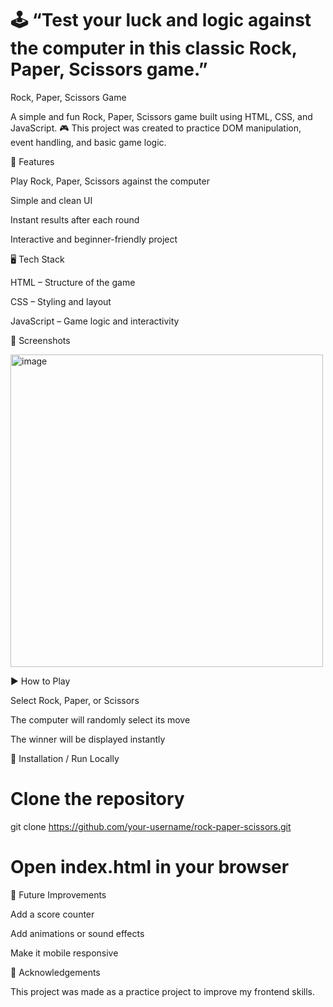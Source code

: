 # 🕹️ “Test your luck and logic against the computer in this classic Rock, Paper, Scissors game.”
Rock, Paper, Scissors Game

A simple and fun Rock, Paper, Scissors game built using HTML, CSS, and JavaScript. 🎮
This project was created to practice DOM manipulation, event handling, and basic game logic.

🚀 Features

Play Rock, Paper, Scissors against the computer

Simple and clean UI

Instant results after each round

Interactive and beginner-friendly project

🖥️ Tech Stack

HTML – Structure of the game

CSS – Styling and layout

JavaScript – Game logic and interactivity

📸 Screenshots

<img width="500" height="500" alt="image" src="https://github.com/user-attachments/assets/072cd0b3-1739-4003-bb48-745ec9c29b1b" />


▶️ How to Play

Select Rock, Paper, or Scissors

The computer will randomly select its move

The winner will be displayed instantly

📂 Installation / Run Locally
# Clone the repository
git clone https://github.com/your-username/rock-paper-scissors.git  

# Open index.html in your browser

📌 Future Improvements

Add a score counter

Add animations or sound effects

Make it mobile responsive

🙌 Acknowledgements

This project was made as a practice project to improve my frontend skills.
